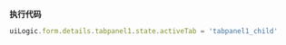 <p class="panel-title"><b>执行代码</b></p>

```javascript
uiLogic.form.details.tabpanel1.state.activeTab = 'tabpanel1_child'
```
